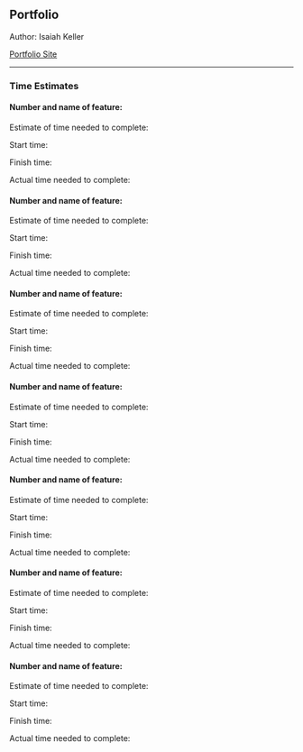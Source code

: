 ## Portfolio

Author: Isaiah Keller

[Portfolio Site](portfolio-isaiah-keller.netlify.app)





--------------
### Time Estimates

#### Number and name of feature: 

Estimate of time needed to complete: 

Start time: 

Finish time: 

Actual time needed to complete: 

#### Number and name of feature: 

Estimate of time needed to complete: 

Start time: 

Finish time: 

Actual time needed to complete: 

#### Number and name of feature: 

Estimate of time needed to complete: 

Start time: 

Finish time: 

Actual time needed to complete: 

#### Number and name of feature: 

Estimate of time needed to complete: 

Start time: 

Finish time: 

Actual time needed to complete: 

#### Number and name of feature: 

Estimate of time needed to complete: 

Start time: 

Finish time: 

Actual time needed to complete: 

#### Number and name of feature: 

Estimate of time needed to complete: 

Start time: 

Finish time: 

Actual time needed to complete: 

#### Number and name of feature: 

Estimate of time needed to complete: 

Start time: 

Finish time: 

Actual time needed to complete: 

